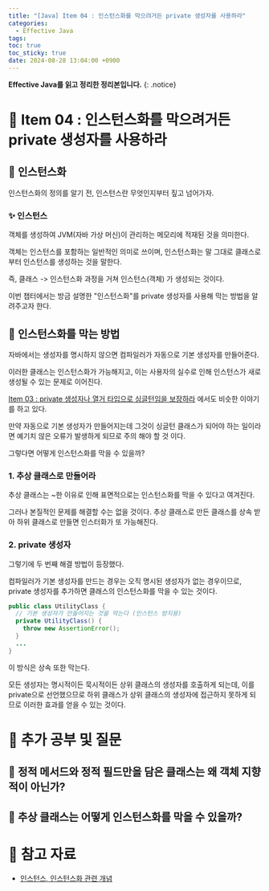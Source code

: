 ```yaml
---
title: "[Java] Item 04 : 인스턴스화를 막으려거든 private 생성자를 사용하라"
categories:
  - Effective Java
tags:
toc: true
toc_sticky: true
date: 2024-08-28 13:04:00 +0900
---
```


<strong>Effective Java를 읽고 정리한 정리본입니다.</strong>
{: .notice}

# 📌 Item 04 : 인스턴스화를 막으려거든 private 생성자를 사용하라

## 🫧 인스턴스화

인스턴스화의 정의를 알기 전, 인스턴스란 무엇인지부터 짚고 넘어가자.

### ✨ 인스턴스

객체를 생성하여 JVM(자바 가상 머신)이 관리하는 메모리에 적재된 것을 의미한다.

객체는 인스턴스를 포함하는 일반적인 의미로 쓰이며, 인스턴스화는 말 그대로 클래스로부터 인스턴스를 생성하는 것을 말한다.

즉, 클래스 -> 인스턴스화 과정을 거쳐 인스턴스(객체) 가 생성되는 것이다.

이번 챕터에서는 방금 설명한 "인스턴스화"를 private 생성자를 사용해 막는 방법을 알려주고자 한다.


## 🫧 인스턴스화를 막는 방법

자바에서는 생성자를 명시하지 않으면 컴파일러가 자동으로 기본 생성자를 만들어준다.

이러한 클래스는 인스턴스화가 가능해지고, 이는 사용자의 실수로 인해 인스턴스가 새로 생성될 수 있는 문제로 이어진다.

[Item 03 : private 생성자나 열거 타입으로 싱글턴임을 보장하라](https://ajung7038.github.io/effective%20java/Java-Item-03-private-%EC%83%9D%EC%84%B1%EC%9E%90%EB%82%98-%EC%97%B4%EA%B1%B0-%ED%83%80%EC%9E%85%EC%9C%BC%EB%A1%9C-%EC%8B%B1%EA%B8%80%ED%84%B4%EC%9E%84%EC%9D%84-%EB%B3%B4%EC%A6%9D%ED%95%98%EB%9D%BC/) 에서도 비슷한 이야기를 하고 있다.

만약 자동으로 기본 생성자가 만들어지는데 그것이 싱글턴 클래스가 되어야 하는 일이라면 예기치 않은 오류가 발생하게 되므로 주의 해야 할 것 이다.

그렇다면 어떻게 인스턴스화를 막을 수 있을까?

### 1. 추상 클래스로 만들어라

추상 클래스는 ~한 이유로 인해 표면적으로는 인스턴스화를 막을 수 있다고 여겨진다.

그러나 본질적인 문제를 해결할 수는 없을 것이다. 추상 클래스로 만든 클래스를 상속 받아 하위 클래스로 만들면 인스터화가 또 가능해진다.

### 2. private 생성자

그렇기에 두 번째 해결 방법이 등장했다.

컴파일러가 기본 생성자를 만드는 경우는 오직 명시된 생성자가 없는 경우이므로, private 생성자를 추가하면 클래스의 인스턴스화를 막을 수 있는 것이다.

```java
public class UtilityClass {
  // 기본 생성자가 만들어지는 것을 막는다 (인스턴스 방지용)
  private UtilityClass() {
    throw new AssertionError();
  }
  ...
}
```

이 방식은 상속 또한 막는다.

모든 생성자는 명시적이든 묵시적이든 상위 클래스의 생성자를 호출하게 되는데, 이를 private으로 선언했으므로 하위 클래스가 상위 클래스의 생성자에 접근하지 못하게 되므로 이러한 효과를 얻을 수 있는 것이다.




# 📌 추가 공부 및 질문

## 🫧 정적 메서드와 정적 필드만을 담은 클래스는 왜 객체 지향적이 아닌가?

## 🫧 추상 클래스는 어떻게 인스턴스화를 막을 수 있을까?


# 📌 참고 자료

- [인스턴스, 인스턴스화 관련 개념](https://blog.naver.com/hhw1990/221360695920)